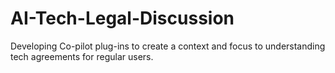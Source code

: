 # AI-Tech-Legal-Discussion
Developing Co-pilot plug-ins to create a context and focus to understanding tech agreements for regular users.
